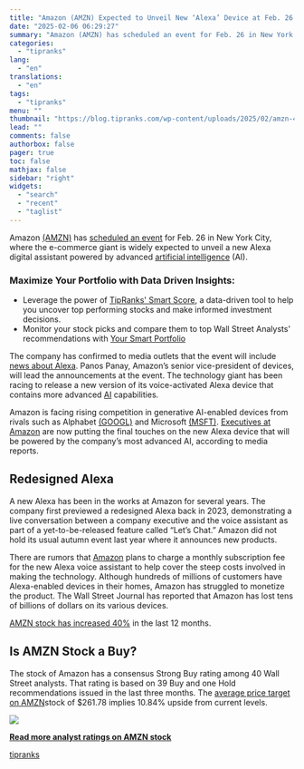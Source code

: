 ```yaml
---
title: "Amazon (AMZN) Expected to Unveil New ‘Alexa’ Device at Feb. 26 Event"
date: "2025-02-06 06:29:27"
summary: "Amazon (AMZN) has scheduled an event for Feb. 26 in New York City, where the e-commerce giant is widely expected to unveil a new Alexa digital assistant powered by advanced artificial intelligence (AI).Maximize Your Portfolio with Data Driven Insights:Leverage the power of TipRanks' Smart Score, a data-driven tool to help..."
categories:
  - "tipranks"
lang:
  - "en"
translations:
  - "en"
tags:
  - "tipranks"
menu: ""
thumbnail: "https://blog.tipranks.com/wp-content/uploads/2025/02/amzn-4-750x406.jpg"
lead: ""
comments: false
authorbox: false
pager: true
toc: false
mathjax: false
sidebar: "right"
widgets:
  - "search"
  - "recent"
  - "taglist"
---
```


Amazon [(AMZN)](https://www.tipranks.com/stocks/amzn) has [scheduled an event](https://www.tipranks.com/news/the-fly/amazon-launching-alexa-ai-voice-service-later-this-month-reuters-says) for Feb. 26 in New York City, where the e-commerce giant is widely expected to unveil a new Alexa digital assistant powered by advanced [artificial intelligence](https://www.tipranks.com/compare-stocks/artificial-intelligence) (AI).

### Maximize Your Portfolio with Data Driven Insights:

* Leverage the power of [TipRanks' Smart Score](https://www.tipranks.com/screener/top-smart-score-stocks), a data-driven tool to help you uncover top performing stocks and make informed investment decisions.
* Monitor your stock picks and compare them to top Wall Street Analysts' recommendations with  [Your Smart Portfolio](https://www.tipranks.com/smart-portfolio/holdings)

The company has confirmed to media outlets that the event will include [news about Alexa](https://www.tipranks.com/news/amazon-amzn-will-be-under-pressure-to-deliver-strong-cloud-computing-results). Panos Panay, Amazon’s senior vice-president of devices, will lead the announcements at the event. The technology giant has been racing to release a new version of its voice-activated Alexa device that contains more advanced [AI](https://www.tipranks.com/compare-stocks/artificial-intelligence) capabilities.

Amazon is facing rising competition in generative AI-enabled devices from rivals such as Alphabet [(GOOGL)](https://www.tipranks.com/stocks/googl) and Microsoft [(MSFT)](https://www.tipranks.com/stocks/msft). [Executives at Amazon](https://www.tipranks.com/news/amazon-amzn-faces-new-lawsuit-over-canadian-warehouse-closures) are now putting the final touches on the new Alexa device that will be powered by the company’s most advanced AI, according to media reports.

**Redesigned Alexa**
--------------------

A new Alexa has been in the works at Amazon for several years. The company first previewed a redesigned Alexa back in 2023, demonstrating a live conversation between a company executive and the voice assistant as part of a yet-to-be-released feature called “Let’s Chat.” Amazon did not hold its usual autumn event last year where it announces new products.

There are rumors that [Amazon](https://www.tipranks.com/news/amazons-amzn-jeff-bezos-10b-fund-ends-support-for-climate-group) plans to charge a monthly subscription fee for the new Alexa voice assistant to help cover the steep costs involved in making the technology. Although hundreds of millions of customers have Alexa-enabled devices in their homes, Amazon has struggled to monetize the product. The Wall Street Journal has reported that Amazon has lost tens of billions of dollars on its various devices.

[AMZN stock has increased 40%](https://www.tipranks.com/stocks/amzn) in the last 12 months.

**Is AMZN Stock a Buy?**
------------------------

The stock of Amazon has a consensus Strong Buy rating among 40 Wall Street analysts. That rating is based on 39 Buy and one Hold recommendations issued in the last three months. The [average price target on AMZN](https://www.tipranks.com/stocks/amzn/forecast)stock of $261.78 implies 10.84% upside from current levels.

[![](https://blog.tipranks.com/wp-content/uploads/2025/02/image-195.png)](https://www.tipranks.com/stocks/amzn/forecast)

**[Read more analyst ratings on AMZN stock](https://www.tipranks.com/stocks/amzn/forecast)**

[tipranks](https://tipranks.com/news/amazon-amzn-expected-to-unveil-new-alexa-device-at-feb-26-hardware-event)
